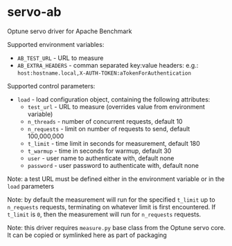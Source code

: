 # servo-ab
Optune servo driver for Apache Benchmark


Supported environment variables:

* `AB_TEST_URL` - URL to measure
* `AB_EXTRA_HEADERS` - comman separated key:value headers: e.g.:
```host:hostname.local,X-AUTH-TOKEN:aTokenForAuthentication```

Supported control parameters:

* `load` - load configuration object, containing the following attributes:
	* `test_url` - URL to measure (overrides value from environment variable)
	* `n_threads` - number of concurrent requests, default 10
	* `n_requests` - limit on number of requests to send, default 100,000,000
	* `t_limit` - time limit in seconds for measurement, default 180
	* `t_warmup` - time in seconds for warmup, default 30
	* `user` - user name to authenticate with, default none
	* `password` - user password to authenticate with, default none

Note: a test URL must be defined either in the environment variable or in the `load` parameters

Note:  by default the measurement will run for the specified `t_limit` up to `n_requests` requests, terminating on whatever limit is first encountered.  If `t_limit` is `0`, then the measurement will run for `n_requests` requests.

Note: this driver requires `measure.py` base class from the Optune servo core. It can be copied or symlinked here as part of packaging
